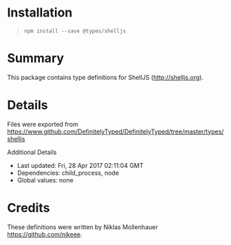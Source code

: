 # Installation
> `npm install --save @types/shelljs`

# Summary
This package contains type definitions for ShellJS (http://shelljs.org).

# Details
Files were exported from https://www.github.com/DefinitelyTyped/DefinitelyTyped/tree/master/types/shelljs

Additional Details
 * Last updated: Fri, 28 Apr 2017 02:11:04 GMT
 * Dependencies: child_process, node
 * Global values: none

# Credits
These definitions were written by Niklas Mollenhauer <https://github.com/nikeee>.
